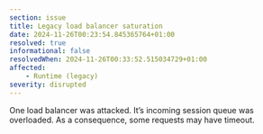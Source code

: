 ```yaml
---
section: issue
title: Legacy load balancer saturation
date: 2024-11-26T00:23:54.845365764+01:00
resolved: true
informational: false
resolvedWhen: 2024-11-26T00:33:52.515034729+01:00
affected:
    - Runtime (legacy)
severity: disrupted
---
```


One load balancer was attacked. It’s incoming session queue was overloaded. As a consequence, some requests may have timeout.
